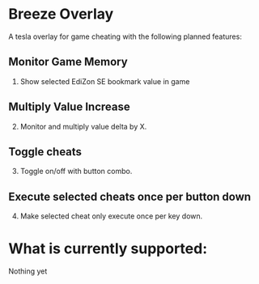 # Breeze Overlay
A tesla overlay for game cheating with the following planned features:
## Monitor Game Memory
1. Show selected EdiZon SE bookmark value in game
## Multiply Value Increase
2. Monitor and multiply value delta by X. 
## Toggle cheats
3. Toggle on/off with button combo.
## Execute selected cheats once per button down
4. Make selected cheat only execute once per key down. 

# What is currently supported:
Nothing yet


